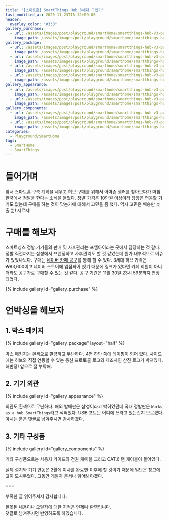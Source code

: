 ```yaml
---
title: "[스마트홈] SmartThings Hub 3세대 구입기"
last_modified_at: 2020-11-23T18:12+09:00
header:
  overlay_color: "#333"
gallery_purchase:
  - url: /assets/images/post/playground/smarthome/smartthings-hub-v3-purchase-review/st-hub-purchase-capture.png
    image_path: /assets/images/post/playground/smarthome/smartthings-hub-v3-purchase-review/st-hub-purchase-capture.png
gallery_package:
  - url: /assets/images/post/playground/smarthome/smartthings-hub-v3-purchase-review/st-hub-package-front.png
    image_path: /assets/images/post/playground/smarthome/smartthings-hub-v3-purchase-review/st-hub-package-front.png
  - url: /assets/images/post/playground/smarthome/smartthings-hub-v3-purchase-review/st-hub-package-side1.png
    image_path: /assets/images/post/playground/smarthome/smartthings-hub-v3-purchase-review/st-hub-package-side1.png
  - url: /assets/images/post/playground/smarthome/smartthings-hub-v3-purchase-review/st-hub-package-side2.png
    image_path: /assets/images/post/playground/smarthome/smartthings-hub-v3-purchase-review/st-hub-package-side2.png
  - url: /assets/images/post/playground/smarthome/smartthings-hub-v3-purchase-review/st-hub-package-back.png
    image_path: /assets/images/post/playground/smarthome/smartthings-hub-v3-purchase-review/st-hub-package-back.png
gallery_appearance:
  - url: /assets/images/post/playground/smarthome/smartthings-hub-v3-purchase-review/st-hub-front.png
    image_path: /assets/images/post/playground/smarthome/smartthings-hub-v3-purchase-review/st-hub-front.png
  - url: /assets/images/post/playground/smarthome/smartthings-hub-v3-purchase-review/st-hub-side.png
    image_path: /assets/images/post/playground/smarthome/smartthings-hub-v3-purchase-review/st-hub-side.png
gallery_components:
  - url: /assets/images/post/playground/smarthome/smartthings-hub-v3-purchase-review/st-hub-package-guide.png
    image_path: /assets/images/post/playground/smarthome/smartthings-hub-v3-purchase-review/st-hub-package-guide.png
  - url: /assets/images/post/playground/smarthome/smartthings-hub-v3-purchase-review/st-hub-package-components.png
    image_path: /assets/images/post/playground/smarthome/smartthings-hub-v3-purchase-review/st-hub-package-components.png
categories:
  - Playground/SmartHome
tags:
  - SmartHome
  - SmartThings
---
```


# 들어가며

앞서 스마트홈 구축 계획을 세우고 허브 구매를 위해서 아마존 셀러를 찾아보다가 마침 한국에서 정발을 한다는 소식을 들었다.
정발 가격은 10만원 이상이라 당장은 연동할 기기도 없는데 구매를 하는 것이 맞는가에 대해서 고민을 좀 했다.
역시 고민은 배송만 늦출 뿐! 지르자!

# 구매를 해보자

스마트싱스 정발 기기들의 판매 및 사후관리는 포엠아이라는 곳에서 담당하는 것 같다. 정발 직전까지는 삼성에서 브랜딩하고 사후관리도 할 것 같았는데 뭔가 내부적으로 이슈가 있었나보다.
구매는 [네이버 카페 공구](https://cafe.naver.com/stsmarthome/27328)를 통해 할 수 있다.
3세대 허브 가격은 ₩93,600이고 네이버 스토어에 입점되어 있기 때문에 링크가 있다면 카페 회원이 아니더라도 공구가로 구매할 수 있는 것 같다. 공구 기간은 11월 30일 23시 59분까지 연장되었다.

{% include gallery id="gallery_purchase" %}

# 언박싱을 해보자

## 1. 박스 패키지

{% include gallery id="gallery_package" layout="half" %}

박스 패키지는 흰색으로 깔끔하고 무난하다. 4면 하단 쪽에 테이핑이 되어 있다.
사이드에는 허브와 직접 연동할 수 있는 통신 프로토콜 로고와 제조사인 삼진 로고가 박혀있다.
허반장! 앞으로 잘 부탁해. 

## 2. 기기 외관

{% include gallery id="gallery_appearance" %}

외관도 흰색으로 무난하다. 해외 발매판은 삼성이라고 박혀있던데 국내 정발판은 `Works as a hub SmartThings`라고 적혀있다.
USB 포트는 어디에 쓰라고 있는건지 모르겠다. 아시는 분은 댓글로 남겨주시면 감사하겠다.

## 3. 기타 구성품

{% include gallery id="gallery_components" %}

기타 구성품으로는 사용자 가이드와 전원 케이블 그리고 CAT.6 랜 케이블이 들어있다.

실제 설치와 기기 연동은 2월에 이사를 완료한 이후에 할 것이기 때문에 일단은 창고에 고이 모셔두었다.
그동안 개발자 문서나 읽어봐야겠다.

===

부족한 글 읽어주셔서 감사합니다.

잘못된 내용이나 오탈자에 대한 지적은 언제나 환영입니다.  
댓글로 남겨주시면 반영하도록 하겠습니다.
